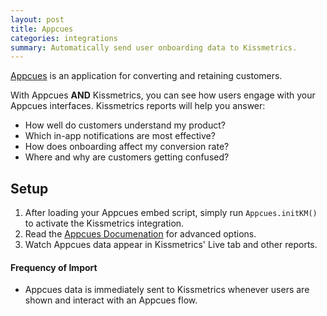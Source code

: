 ```yaml
---
layout: post
title: Appcues
categories: integrations
summary: Automatically send user onboarding data to Kissmetrics.
---
```

[Appcues][appcues] is an application for converting and retaining customers.

With Appcues **AND** Kissmetrics, you can see how users engage with your Appcues interfaces. Kissmetrics reports will help you answer:

* How well do customers understand my product?
* Which in-app notifications are most effective?
* How does onboarding affect my conversion rate?
* Where and why are customers getting confused?

## Setup

1. After loading your Appcues embed script, simply run `Appcues.initKM()` to activate the Kissmetrics integration.
2. Read the [Appcues Documenation][appcues-docs] for advanced options.
3. Watch Appcues data appear in Kissmetrics' Live tab and other reports.


#### Frequency of Import

* Appcues data is immediately sent to Kissmetrics whenever users are shown and interact with an Appcues flow.


[appcues]: http://www.appcues.com
[appcues-docs]: http://appcues.com/docs#initKM
